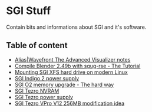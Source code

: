 SGI Stuff
=========
Contain bits and informations about SGI and it's software.

Table of content
----------------
- [Alias|Wavefront The Advanced Visualizer notes](../master/tav.md)
- [Compile Blender 2.49b with sgug-rse - The Tutorial](../master/blender249_compile.md)
- [Mounting SGI XFS hard drive on modern Linux](../master/mount_sgi_disk.md)
- [SGI Indigo 2 power supply](../master/indigo2_psu.md)
- [SGI O2 memory upgrade - The hard way](../master/o2_mem.md)
- [SGI Tezro NVRAM](../master/nvram.md)
- [SGI Tezro power supply](../master/tezro_psu.md)
- [SGI Tezro VPro V12 256MB modification idea](../master/tezro_v12_mod.md)

